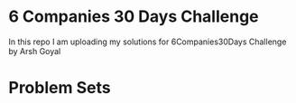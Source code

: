 # 6 Companies 30 Days Challenge

In this repo I am uploading my solutions for 6Companies30Days Challenge by Arsh Goyal

# Problem Sets
